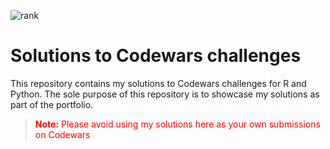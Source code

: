 ![rank](https://www.codewars.com/users/ErikaDva/badges/large)

# Solutions to Codewars challenges

This repository contains my solutions to Codewars challenges for R and Python. The sole purpose of this repository is to showcase my solutions as part of the portfolio.

> <p style = "color:red"><strong>Note:</strong> Please avoid using my solutions here as your own submissions on Codewars</p>
